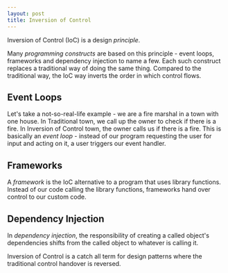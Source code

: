 ```yaml
---
layout: post
title: Inversion of Control
---
```


Inversion of Control (IoC) is a design *principle*.

Many *programming constructs* are based on this principle - event loops, frameworks and dependency injection to name a few. Each such construct replaces a traditional way of doing the same thing. Compared to the traditional way, the IoC way inverts the order in which control flows.

## Event Loops

Let's take a not-so-real-life example - we are a fire marshal in a town with one house. In Traditional town, we call up the owner to check if there is a fire. In Inversion of Control town, the owner calls us if there is a fire. This is basically an _event loop_ - instead of our program requesting the user for input and acting on it, a user triggers our event handler.

## Frameworks

A _framework_ is the IoC alternative to a program that uses library functions. Instead of our code calling the library functions, frameworks hand over control to our custom code.

## Dependency Injection

In _dependency injection_, the responsibility of creating a called object's dependencies shifts from the called object to whatever is calling it.

Inversion of Control is a catch all term for design patterns where the traditional control handover is reversed.
